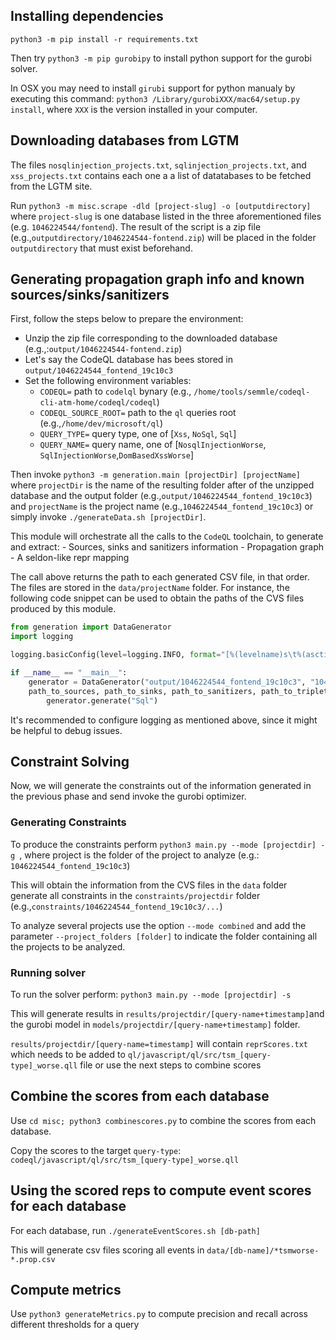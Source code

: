 ## Installing dependencies

`python3 -m pip install -r requirements.txt`

Then try `python3 -m pip gurobipy` to install python support for the gurobi solver.  

In OSX you may need to install `girubi` support for python manualy by executing this command: `python3 /Library/gurobiXXX/mac64/setup.py install`, where `XXX` is the version installed in your computer.


## Downloading databases from LGTM

The files `nosqlinjection_projects.txt`, `sqlinjection_projects.txt`, and `xss_projects.txt` contains each one a 
a list of datatabases to be fetched from the LGTM site.  

Run `python3 -m misc.scrape -dld [project-slug] -o [outputdirectory]` where 
`project-slug` is one database listed in the three aforementioned files (e.g. `1046224544/fontend`). The result of the script is a zip file (e.g.,`outputdirectory/1046224544-fontend.zip`) will be placed in the folder `outputdirectory` that must exist beforehand. 


## Generating propagation graph info and known sources/sinks/sanitizers
First, follow the steps below to prepare the environment:

- Unzip the zip file corresponding to the downloaded database (e.g.,:`output/1046224544-fontend.zip`)
- Let's say the CodeQL database has bees stored in `output/1046224544_fontend_19c10c3`
- Set the following environment variables: 
    - `CODEQL=` path to `codelql` bynary (e.g., `/home/tools/semmle/codeql-cli-atm-home/codeql/codeql`)
    - `CODEQL_SOURCE_ROOT=`  path to the `ql` queries root (e.g.,`/home/dev/microsoft/ql`)
    - `QUERY_TYPE=` query type, one of  [`Xss`, `NoSql`, `Sql`]
    - `QUERY_NAME=` query name, one of  [`NosqlInjectionWorse`, `SqlInjectionWorse`,`DomBasedXssWorse`]

Then invoke `python3 -m generation.main [projectDir] [projectName]` where `projectDir` is the name of the resulting folder after of the unzipped database and the output folder (e.g.,`output/1046224544_fontend_19c10c3`) and `projectName` is the project name (e.g.,`1046224544_fontend_19c10c3`) or simply invoke  `./generateData.sh [projectDir]`.

This module will orchestrate all the calls to the `CodeQL` toolchain, to generate and extract:
    - Sources, sinks and sanitizers information
    - Propagation graph
    - A seldon-like repr mapping

The call above returns the path to each generated CSV file, in that order. The files are stored in the `data/projectName` folder. 
For instance, the following code snippet can be used to obtain the paths of the CVS files produced by this module. 

```python
from generation import DataGenerator
import logging

logging.basicConfig(level=logging.INFO, format="[%(levelname)s\t%(asctime)s] %(name)s\t%(message)s")

if __name__ == "__main__":
    generator = DataGenerator("output/1046224544_fontend_19c10c3", "1046224544_fontend_19c10c3")
    path_to_sources, path_to_sinks, path_to_sanitizers, path_to_triplets, path_to_repr_mapping =
        generator.generate("Sql")
```

It's recommended to configure logging as mentioned above, since it might be helpful to debug issues.


## Constraint Solving

Now, we will generate the constraints out of the information generated in the previous phase and send invoke the gurobi optimizer. 

### Generating Constraints

To produce the constraints perform  ``python3 main.py --mode [projectdir] -g ``, where project is the folder of the project to analyze (e.g.: `1046224544_fontend_19c10c3`)

This will obtain the information from the CVS files in the `data` folder generate all constraints in the `constraints/projectdir` folder (e.g.,`constraints/1046224544_fontend_19c10c3/...`)

To analyze several projects use the option  `--mode combined` and add the parameter `--project_folders [folder]` to indicate the folder containing all the projects to be analyzed.

### Running solver

To run the solver perform:  ``python3 main.py --mode [projectdir] -s``

This will generate results in `results/projectdir/[query-name+timestamp]`and the gurobi model in `models/projectdir/[query-name+timestamp]` folder. 

`results/projectdir/[query-name=timestamp]` will contain `reprScores.txt` which needs to be added to `ql/javascript/ql/src/tsm_[query-type]_worse.qll` file or use the next steps to combine scores

## Combine the scores from each database

Use `cd misc; python3 combinescores.py` to combine the scores from each database.

Copy the scores to the target `query-type`:   `codeql/javascript/ql/src/tsm_[query-type]_worse.qll`

## Using the scored reps to compute event scores for each database

For each database, run
`./generateEventScores.sh [db-path]`

This will generate csv files scoring all events in `data/[db-name]/*tsmworse-*.prop.csv`


## Compute metrics 

Use `python3 generateMetrics.py` to compute precision and recall across different thresholds for a query
 
 

